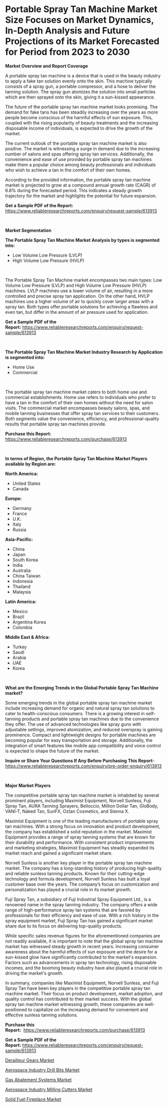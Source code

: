 <p><h1>Portable Spray Tan Machine Market Size Focuses on Market Dynamics, In-Depth Analysis and Future Projections of its Market Forecasted for Period from 2023 to 2030</h1></p><p><strong>Market Overview and Report Coverage</strong></p>
<p><p>A portable spray tan machine is a device that is used in the beauty industry to apply a fake tan solution evenly onto the skin. This machine typically consists of a spray gun, a portable compressor, and a hose to deliver the tanning solution. The spray gun atomizes the solution into small particles which are then sprayed onto the skin, giving it a sun-kissed appearance.</p><p>The future of the portable spray tan machine market looks promising. The demand for fake tans has been steadily increasing over the years as more people become conscious of the harmful effects of sun exposure. This, coupled with the rising popularity of beauty treatments and the increasing disposable income of individuals, is expected to drive the growth of the market.</p><p>The current outlook of the portable spray tan machine market is also positive. The market is witnessing a surge in demand due to the increasing number of salons and spas offering spray tan services. Additionally, the convenience and ease of use provided by portable spray tan machines make them a popular choice among beauty professionals and individuals who wish to achieve a tan in the comfort of their own homes.</p><p>According to the provided information, the portable spray tan machine market is projected to grow at a compound annual growth rate (CAGR) of 6.8% during the forecasted period. This indicates a steady growth trajectory for the market and highlights the potential for future expansion.</p></p>
<p><strong>Get a Sample PDF of the Report:</strong> <a href="https://www.reliableresearchreports.com/enquiry/request-sample/613913">https://www.reliableresearchreports.com/enquiry/request-sample/613913</a></p>
<p>&nbsp;</p>
<p><strong>Market Segmentation</strong></p>
<p><strong>The Portable Spray Tan Machine Market Analysis by types is segmented into:</strong></p>
<p><ul><li>Low Volume Low Pressure (LVLP)</li><li>High Volume Low Pressure (HVLP)</li></ul></p>
<p>&nbsp;</p>
<p><p>The Portable Spray Tan Machine market encompasses two main types: Low Volume Low Pressure (LVLP) and High Volume Low Pressure (HVLP) machines. LVLP machines use a lower volume of air, resulting in a more controlled and precise spray tan application. On the other hand, HVLP machines use a higher volume of air to quickly cover larger areas with a spray tan. Both types offer portable solutions for achieving a flawless and even tan, but differ in the amount of air pressure used for application.</p></p>
<p><strong>Get a Sample PDF of the Report:</strong>&nbsp;<a href="https://www.reliableresearchreports.com/enquiry/request-sample/613913">https://www.reliableresearchreports.com/enquiry/request-sample/613913</a></p>
<p>&nbsp;</p>
<p><strong>The Portable Spray Tan Machine Market Industry Research by Application is segmented into:</strong></p>
<p><ul><li>Home Use</li><li>Commercial</li></ul></p>
<p>&nbsp;</p>
<p><p>The portable spray tan machine market caters to both home use and commercial establishments. Home use refers to individuals who prefer to have a tan in the comfort of their own homes without the need for salon visits. The commercial market encompasses beauty salons, spas, and mobile tanning businesses that offer spray tan services to their customers. Both segments value the convenience, efficiency, and professional-quality results that portable spray tan machines provide.</p></p>
<p><strong>Purchase this Report:</strong>&nbsp; <a href="https://www.reliableresearchreports.com/purchase/613913">https://www.reliableresearchreports.com/purchase/613913</a></p>
<p>&nbsp;</p>
<p><strong>In terms of Region, the Portable Spray Tan Machine Market Players available by Region are:</strong></p>
<p>
    <p> <strong> North America: </strong>
        <ul>
            <li>United States</li>
            <li>Canada</li>
        </ul>
        </p> 
    <p> <strong> Europe: </strong>
        <ul>
            <li>Germany</li>
            <li>France</li>
            <li>U.K.</li>
            <li>Italy</li>
            <li>Russia</li>
        </ul>
        </p> 
    <p> <strong> Asia-Pacific: </strong>
        <ul>
            <li>China</li>
            <li>Japan</li>
            <li>South Korea</li>
            <li>India</li>
            <li>Australia</li>
            <li>China Taiwan</li>
            <li>Indonesia</li>
            <li>Thailand</li>
            <li>Malaysia</li>
        </ul>
        </p> 
    <p> <strong> Latin America: </strong>
        <ul>
            <li>Mexico</li>
            <li>Brazil</li>
            <li>Argentina Korea</li>
            <li>Colombia</li>
        </ul>
        </p> 
    <p> <strong> Middle East & Africa: </strong>
        <ul>
            <li>Turkey</li>
            <li>Saudi</li>
            <li>Arabia</li>
            <li>UAE</li>
            <li>Korea</li>
        </ul>
    </p>
    </p>
<p>&nbsp;</p>
<p><strong>What are the Emerging Trends in the Global Portable Spray Tan Machine market?</strong></p>
<p><p>Some emerging trends in the global portable spray tan machine market include increasing demand for organic and natural spray tan solutions to cater to health-conscious consumers. There is a growing interest in self-tanning products and portable spray tan machines due to the convenience they offer. The use of advanced technologies like spray guns with adjustable settings, improved atomization, and reduced overspray is gaining prominence. Compact and lightweight designs for portable machines are becoming popular for easy transportation and storage. Additionally, the integration of smart features like mobile app compatibility and voice control is expected to shape the future of the market.</p></p>
<p><strong>Inquire or Share Your Questions If Any Before Purchasing This Report</strong>- <a href="https://www.reliableresearchreports.com/enquiry/pre-order-enquiry/613913">https://www.reliableresearchreports.com/enquiry/pre-order-enquiry/613913</a></p>
<p>&nbsp;</p>
<p><strong>Major Market Players</strong></p>
<p><p>The competitive portable spray tan machine market is inhabited by several prominent players, including Maximist Equipment, Norvell Sunless, Fuji Spray Tan, AURA Tanning Sprayers, Belloccio, Million Dollar Tan, GloBody, VANI-T, Naked Tan, SunFX, Oztan Cosmetics, and Sienna X. </p><p>Maximist Equipment is one of the leading manufacturers of portable spray tan machines. With a strong focus on innovation and product development, the company has established a solid reputation in the market. Maximist Equipment provides a range of spray tanning systems that are known for their durability and performance. With consistent product improvements and marketing strategies, Maximist Equipment has steadily expanded its market reach and gained a significant market share.</p><p>Norvell Sunless is another key player in the portable spray tan machine market. The company has a long-standing history of producing high-quality and reliable sunless tanning products. Known for their cutting-edge technology and formula development, Norvell Sunless has built a loyal customer base over the years. The company’s focus on customization and personalization has played a crucial role in its market growth.</p><p>Fuji Spray Tan, a subsidiary of Fuji Industrial Spray Equipment Ltd., is a renowned name in the spray tanning industry. The company offers a wide range of high-performance spray tan systems that are favored by professionals for their efficiency and ease of use. With a rich history in the spray equipment market, Fuji Spray Tan has gained a significant market share due to its focus on delivering top-quality products.</p><p>While specific sales revenue figures for the aforementioned companies are not readily available, it is important to note that the global spray tan machine market has witnessed steady growth in recent years. Increasing consumer awareness about the harmful effects of sun exposure and the desire for a sun-kissed glow have significantly contributed to the market's expansion. Factors such as advancements in spray tan technology, rising disposable incomes, and the booming beauty industry have also played a crucial role in driving the market's growth.</p><p>In summary, companies like Maximist Equipment, Norvell Sunless, and Fuji Spray Tan have been key players in the competitive portable spray tan machine market. Their focus on product development, market adoption, and quality control has contributed to their market success. With the global spray tan machine market witnessing growth, these companies are well-positioned to capitalize on the increasing demand for convenient and effective sunless tanning solutions.</p></p>
<p><strong>Purchase this Report:</strong>&nbsp;&nbsp;<a href="https://www.reliableresearchreports.com/purchase/613913">https://www.reliableresearchreports.com/purchase/613913</a></p>
<p></p>
<p><strong>Get a Sample PDF of the Report:</strong>&nbsp;<a href="https://www.reliableresearchreports.com/enquiry/request-sample/613913">https://www.reliableresearchreports.com/enquiry/request-sample/613913</a></p>
<p><p><a href="https://github.com/rahu1505/Market-Research-Report-List-1/blob/main/derailleur-gears-market.md">Derailleur Gears Market</a></p><p><a href="https://www.linkedin.com/pulse/decoding-aerospace-industry-drill-bits-market-deep/">Aerospace Industry Drill Bits Market</a></p><p><a href="https://medium.com/@entelabrahimi1961/gas-abatement-systems-market-size-growth-forecast-2023-2030-a3107bc64b60">Gas Abatement Systems Market</a></p><p><a href="https://www.linkedin.com/pulse/decoding-aerospace-industry-milling-cutters-market-deep/">Aerospace Industry Milling Cutters Market</a></p><p><a href="https://medium.com/@loretadervishi2013/solid-fuel-fireplace-market-size-growth-forecast-2023-2030-85eb1474ee99">Solid Fuel Fireplace Market</a></p></p>